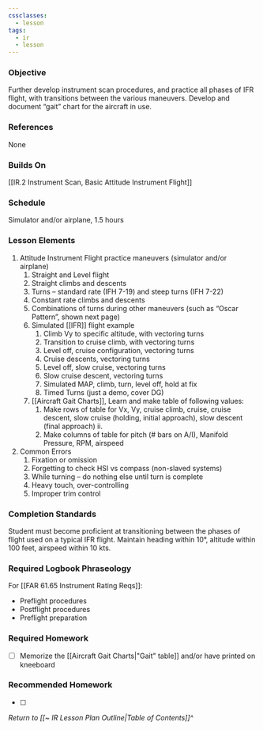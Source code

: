 ```yaml
---
cssclasses:
  - lesson
tags:
  - ir
  - lesson
---
```

### Objective
Further develop instrument scan procedures, and practice all phases of IFR flight, with transitions between the various maneuvers. Develop and document “gait” chart for the aircraft in use. 

### References
None

### Builds On
[[IR.2 Instrument Scan, Basic Attitude Instrument Flight]]

### Schedule
Simulator and/or airplane, 1.5 hours 

### Lesson Elements
1. Attitude Instrument Flight practice maneuvers (simulator and/or airplane)
	1. Straight and Level flight
	2. Straight climbs and descents 
	3. Turns – standard rate (IFH 7-19) and steep turns (IFH 7-22) 
	4. Constant rate climbs and descents 
	5. Combinations of turns during other maneuvers (such as “Oscar Pattern”, shown next page) 
	6. Simulated [[IFR]] flight example 
		1. Climb Vy to specific altitude, with vectoring turns 
		2. Transition to cruise climb, with vectoring turns 
		3. Level off, cruise configuration, vectoring turns 
		4. Cruise descents, vectoring turns 
		5. Level off, slow cruise, vectoring turns 
		6. Slow cruise descent, vectoring turns 
		7. Simulated MAP, climb, turn, level off, hold at fix 
		8. Timed Turns (just a demo, cover DG)
	7. [[Aircraft Gait Charts]], Learn and make table of following values: 
		1. Make rows of table for Vx, Vy, cruise climb, cruise, cruise descent, slow cruise (holding, initial approach), slow descent (final approach) ii.
		2. Make columns of table for pitch (# bars on A/I), Manifold Pressure, RPM, airspeed 
2. Common Errors
	1. Fixation or omission
	2. Forgetting to check HSI vs compass (non-slaved systems) 
	3. While turning – do nothing else until turn is complete 
	4. Heavy touch, over-controlling
	5. Improper trim control

### Completion Standards
Student must become proficient at transitioning between the phases of flight used on a typical IFR flight. Maintain heading within 10°, altitude within 100 feet, airspeed within 10 kts.

### Required Logbook Phraseology
For [[FAR 61.65 Instrument Rating Reqs]]:
- Preflight procedures
- Postflight procedures
- Preflight preparation

### Required Homework
- [ ] Memorize the [[Aircraft Gait Charts|"Gait" table]] and/or have printed on kneeboard

### Recommended Homework
- [ ] 

*Return to [[~ IR Lesson Plan Outline|Table of Contents]]^*